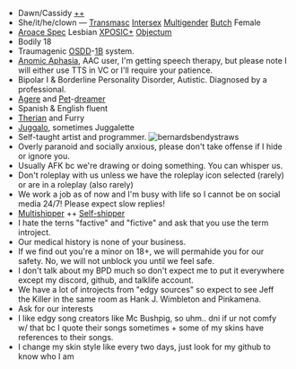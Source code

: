 - Dawn/Cassidy [++](https://pronouns.cc/@444cassidy)
- She/it/he/clown — [Transmasc](https://lgbtqia.wiki/wiki/Transmasculine) [Intersex](https://lgbtqia.wiki/wiki/Intersex) [Multigender](https://lgbtqia.wiki/wiki/Multigender) [Butch](https://lgbtqia.wiki/wiki/Butch) Female
- [Aroace Spec](https://lgbtqia.wiki/wiki/Aroace_Spectrum) Lesbian [XPOSIC+](https://posicterms.carrd.co/#subterms) [Objectum](https://objectuminfo.carrd.co/#explain)
- Bodily 18
- Traumagenic [OSDD](https://did-research.org/comorbid/dd/osdd_udd/)-[1B](https://did-research.org/comorbid/dd/osdd_udd/did_osdd) system.
- [Anomic Aphasia](https://my.clevelandclinic.org/health/diseases/anomic-aphasia), AAC user, I'm getting speech therapy, but please note I will either use TTS in VC or I'll require your patience.
- Bipolar I & Borderline Personality Disorder, Autistic. Diagnosed by a professional.
- [Agere](https://agerepetre.carrd.co/#agere) and [Pet](https://agerepetre.carrd.co/#petre)-[dreamer](https://agerepetre.carrd.co/#types-of-regression)
- Spanish & English fluent
- [Therian](https://therian.fandom.com/wiki/Therianthropy) and Furry
- [Juggalo](https://en.wikipedia.org/wiki/Juggalo), sometimes Juggalette
- Self-taught artist and programmer.
![bernardsbendystraws](https://github.com/user-attachments/assets/8d5933d8-6385-495b-9a1b-e79a63bfb6ab)
- Overly paranoid and socially anxious, please don't take offense if I hide or ignore you.
- Usually AFK bc we're drawing or doing something. You can whisper us.
- Don't roleplay with us unless we have the roleplay icon selected (rarely) or are in a roleplay (also rarely)
- We work a job as of now and I'm busy with life so I cannot be on social media 24/7! Please expect slow replies!
- [Multishipper](https://fanlore.org/wiki/Multishipping) ++ [Self-shipper](https://www.tumblr.com/the-selfship-corner/742710970744553472/selfship-vocabulary-guide)
- I hate the terns "factive" and "fictive" and ask that you use the term introject.
- Our medical history is none of your business.
- If we find out you're a minor on 18+, we will permahide you for our safety. No, we will not unblock you until we feel safe.
- I don't talk about my BPD much so don't expect me to put it everywhere except my discord, github, and talklife account.
- We have a lot of introjects from "edgy sources" so expect to see Jeff the Killer in the same room as Hank J. Wimbleton and Pinkamena.
- Ask for our interests
- I like edgy song creators like Mc Bushpig, so uhm.. dni if ur not comfy w/ that bc I quote their songs sometimes + some of my skins have references to their songs.
- I change my skin style like every two days, just look for my github to know who I am
